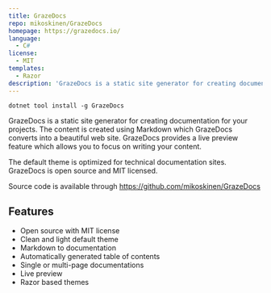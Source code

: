```yaml
---
title: GrazeDocs
repo: mikoskinen/GrazeDocs
homepage: https://grazedocs.io/
language:
  - C#
license:
  - MIT
templates:
  - Razor
description: 'GrazeDocs is a static site generator for creating documentation for your projects.'
---
```

```
dotnet tool install -g GrazeDocs
```

GrazeDocs is a static site generator for creating documentation for your projects. The content is created using Markdown which GrazeDocs converts into a beautiful web site. GrazeDocs provides a live preview feature which allows you to focus on writing your content.

The default theme is optimized for technical documentation sites. GrazeDocs is open source and MIT licensed.

Source code is available through https://github.com/mikoskinen/GrazeDocs

## Features

- Open source with MIT license
- Clean and light default theme
- Markdown to documentation
- Automatically generated table of contents
- Single or multi-page documentations
- Live preview
- Razor based themes
